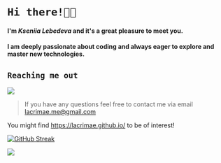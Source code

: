 # `Hi there!👋🏻`

#### I'm *Kseniia Lebedeva* and it's a great pleasure to meet you.

#### I am deeply passionate about coding and always eager to explore and master new technologies.

## `Reaching me out`

[![](https://img.shields.io/badge/linkedin-%230077B5.svg?style=for-the-badge&logo=linkedin)](https://www.linkedin.com/in/kseniia-lebedeva-826207157/)

> If you have any questions feel free to contact me via
> email <a href="lacrimae.me@gmail.com" target="_blank">lacrimae.me@gmail.com</a><br>

You might find https://lacrimae.github.io/ to be of interest!

[![GitHub Streak](https://streak-stats.demolab.com?user=lacrimae&theme=rose&border_radius=7.5&date_format=M%20j%5B%2C%20Y%5D&fire=EB5454)](https://git.io/streak-stats)

<img src="https://github-readme-stats.vercel.app/api/top-langs?username=lacrimae&theme=calm"/>
